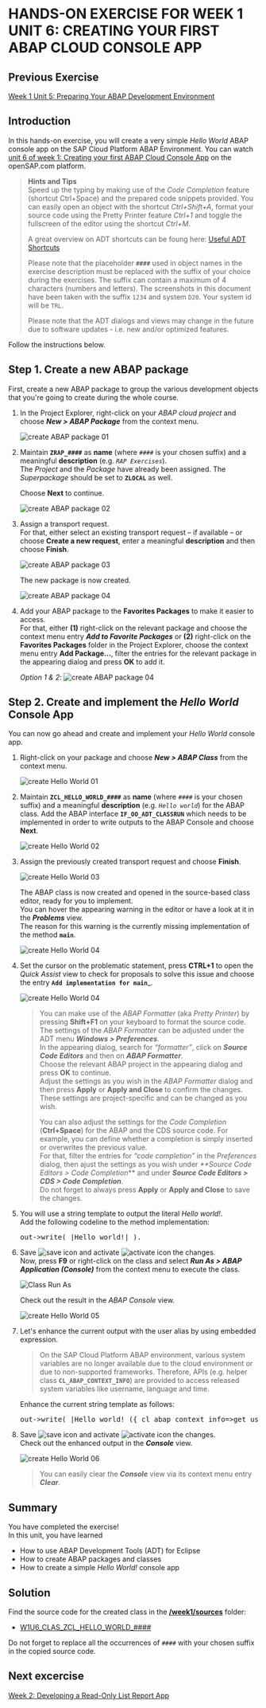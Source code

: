 # HANDS-ON EXERCISE FOR WEEK 1 UNIT 6: CREATING YOUR FIRST ABAP CLOUD CONSOLE APP

## Previous Exercise
[Week 1 Unit 5: Preparing Your ABAP Development Environment](unit5.md)

## Introduction
In this hands-on exercise, you will create a very simple _Hello World_ ABAP console app on the SAP Cloud Platform ABAP Environment. You can watch [unit 6 of week 1: Creating your first ABAP Cloud Console App](https://open.sap.com/courses/cp13/items/2pGdRamTOSbbTVzsxPum69) on the openSAP.com platform.

> **Hints and Tips**    
> Speed up the typing by making use of the _Code Completion_ feature (shortcut Ctrl+Space) and the prepared code snippets provided. 
> You can easily open an object with the shortcut *Ctrl+Shift+A*, format your source code using the Pretty Printer feature *Ctrl+1* and toggle the fullscreen of the editor using the shortcut *Ctrl+M*.
>
> A great overview on ADT shortcuts can be foung here: [Useful ADT Shortcuts](https://blogs.sap.com/2013/11/21/useful-keyboard-shortcuts-for-abap-in-eclipse/)
>
> Please note that the placeholder **`####`** used in object names in the exercise description must be replaced with the suffix of your choice during the exercises. The suffix can contain a maximum of 4 characters (numbers and letters).
> The screenshots in this document have been taken with the suffix `1234` and system `D20`. Your system id will be `TRL`.
>
> Please note that the ADT dialogs and views may change in the future due to software updates - i.e. new and/or optimized features.

Follow the instructions below.

## Step 1. Create a new ABAP package
First, create a new ABAP package to group the various development objects that you're going to create during the whole course.

1. In the Project Explorer, right-click on your _ABAP cloud project_ and choose **_New > ABAP Package_** from the context menu.  
  
    ![create ABAP package 01](images/w1u5_01_01.png)


2. Maintain **`ZRAP_####`** as **name** (where `####` is your chosen suffix) and a meaningful **description** (e.g. _`RAP Exercises`_).  
    The _Project_ and the _Package_ have already been assigned. The _Superpackage_ should be set to **`ZLOCAL`** as well. 
    
    Choose **Next** to continue.  
    
    ![create ABAP package 02](images/w1u5_01_02.png)
    
3. Assign a transport request.  
    For that, either select an existing transport request – if available – or choose **Create a new request**, enter a meaningful **description** and then choose **Finish**.  
    
    ![create ABAP package 03](images/w1u5_01_03.png)  
      
    The new package is now created.  
  
    ![create ABAP package 04](images/w1u5_01_04.png)
    
4. Add your ABAP package to the **Favorites Packages** to make it easier to access.  
    For that, either **(1)** right-click on the relevant package and choose the context menu entry **_Add to Favorite Packages_** or **(2)** right-click on the **Favorites Packages** folder in the Project Explorer, choose the context menu entry **Add Package...**, filter the entries for the relevant package in the appearing dialog and press **OK** to add it. 
    
    _Option 1 & 2_: 
    ![create ABAP package 04](images/w1u5_01_04b.png)


## Step 2. Create and implement the _Hello World_ Console App
You can now go ahead and create and implement your _Hello World_ console app.   
  
1. Right-click on your package and choose **_New > ABAP Class_** from the context menu.  
  
    ![create Hello World 01](images/w1u5_01_05.png)


2. Maintain **`ZCL_HELLO_WORLD_####`** as **name** (where `####` is your chosen suffix) and a meaningful **description** (e.g. _`Hello world`_) for the ABAP class. 
    Add the ABAP interface **`IF_OO_ADT_CLASSRUN`** which needs to be implemented in order to write outputs to the ABAP Console and choose **Next**.  
      
    ![create Hello World 02](images/w1u5_01_06.png)
    
3. Assign the previously created transport request and choose **Finish**.  
      
    ![create Hello World 03](images/w1u5_01_07.png)  
      
    The ABAP class is now created and opened in the source-based class editor, ready for you to implement.  
You can hover the appearing warning in the editor or have a look at it in the _**Problems**_ view.  
The reason for this warning is the currently missing implementation of the method **`main`**.  
    
    
    ![create Hello World 04](images/w1u5_01_08.png)  
    
    
4. Set the cursor on the problematic statement, press **CTRL+1** to open the _Quick Assist_ view to check for proposals to solve this issue and choose the entry **`Add implementation for main`**_.  
          
    ![create Hello World 04](images/w1u5_01_09.png)
    
     
    >     
    > You can make use of the _ABAP Formatter_ (aka _Pretty Printer_) by pressing **Shift+F1** on your keyboard to format the source code.  
    > The settings of the _ABAP Formatter_ can be adjusted under the ADT menu **_Windows > Preferences_**.   
    > In the appearing dialog, search for _“formatter”_, click on **_Source Code Editors_** and then on **_ABAP Formatter_**.  
    > Choose the relevant ABAP project in the appearing dialog and press **OK** to continue.  
    > Adjust the settings as you wish in the _ABAP Formatter_ dialog and then press **Apply** or **Apply and Close** to confirm the changes. These settings are project-specific and can be changed as you wish.
    >
    > You can also adjust the settings for the _Code Completion_ (**Ctrl+Space**) for the ABAP and the CDS source code. For example, you can define whether a completion is simply inserted or overwrites the previous value.  
    > For that, filter the entries for _“code completion”_ in the  _Preferences_ dialog, then ajust the settings as you wish under 
_**Source Code Editors > Code Completion_** and under _**Source Code Editors > CDS > Code Completion**_.    
    > Do not forget to always press **Apply** or **Apply and Close** to save the changes.  
    >    
      
5. You will use a string template to output the literal _Hello world!_.  
    Add the following codeline to the method implementation:    
        
    <pre>out->write( |Hello world!| ).</pre>
        
6. Save ![save icon](images/adt_save.png) and activate ![activate icon](images/adt_activate.png) the changes.  
    Now, press **F9** or right-click on the class and select **_Run As > ABAP Application (Console)_** from the context menu to execute the class.     
       
    ![Class Run As](images/adt_class_run_as.png)
     
    Check out the result in the _ABAP Console_ view.  
      
    ![create Hello World 05](images/w1u5_01_10.png)
    
7. Let's enhance the current output with the user alias by using embedded expression.   
    
    > On the SAP Cloud Platform ABAP environment, various system variables are no longer available due to the cloud environment or due to non-supported frameworks. Therefore, APIs (e.g. helper class **`CL_ABAP_CONTEXT_INFO`**) are provided to access released system variables like username, language and time.   
      
    Enhance the current string template as follows: 
        
    <pre>out->write( |Hello world! ({ cl_abap_context_info=>get_user_alias(  ) })| ).</pre>
    
8. Save ![save icon](images/adt_save.png) and activate ![activate icon](images/adt_activate.png) the changes.  
    Check out the enhanced output in the _**Console**_ view.  
      
    ![create Hello World 06](images/w1u5_01_11.png)
      
    > You can easily clear the _**Console**_ view via its context menu entry _**Clear**_.
    
## Summary
You have completed the exercise!  
In this unit, you have learned 
- How to use ABAP Development Tools (ADT) for Eclipse
- How to create ABAP packages and classes
- How to create a simple _Hello World!_ console app

## Solution
Find the source code for the created class in the **[/week1/sources](/week1/sources)** folder:
- [W1U6_CLAS_ZCL_HELLO_WORLD_####](/week1/sources/W1U6_CLAS_ZCL_HELLO_WORLD.txt)
      
Do not forget to replace all the occurrences of `####` with your chosen suffix in the copied source code.
## Next excercise
[Week 2: Developing a Read-Only List Report App](/week2/README.md)
